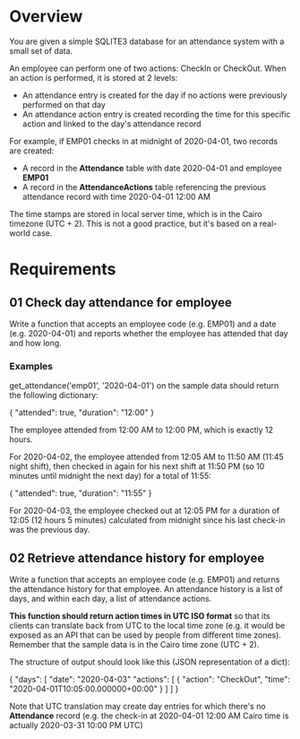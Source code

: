 # Overview

You are given a simple SQLITE3 database for an attendance system with a small set of data.

An employee can perform one of two actions: CheckIn or CheckOut. When an action is performed, it is stored at 2 levels:

- An attendance entry is created for the day if no actions were previously performed on that day
- An attendance action entry is created recording the time for this specific action and linked to the day&#39;s attendance record

For example, if EMP01 checks in at midnight of 2020-04-01, two records are created:

- A record in the **Attendance** table with date 2020-04-01 and employee **EMP01**
- A record in the **AttendanceActions** table referencing the previous attendance record with time 2020-04-01 12:00 AM

The time stamps are stored in local server time, which is in the Cairo timezone (UTC + 2). This is not a good practice, but it&#39;s based on a real-world case.

# Requirements

## 01 Check day attendance for employee

Write a function that accepts an employee code (e.g. EMP01) and a date (e.g. 2020-04-01) and reports whether the employee has attended that day and how long.

### Examples

get\_attendance(&#39;emp01&#39;, &#39;2020-04-01&#39;) on the sample data should return the following dictionary:

{
 &quot;attended&quot;: true,
 &quot;duration&quot;: &quot;12:00&quot;
 }

The employee attended from 12:00 AM to 12:00 PM, which is exactly 12 hours.

For 2020-04-02, the employee attended from 12:05 AM to 11:50 AM (11:45 night shift), then checked in again for his next shift at 11:50 PM (so 10 minutes until midnight the next day) for a total of 11:55:

{
 &quot;attended&quot;: true,
 &quot;duration&quot;: &quot;11:55&quot;
 }

For 2020-04-03, the employee checked out at 12:05 PM for a duration of 12:05 (12 hours 5 minutes) calculated from midnight since his last check-in was the previous day.

## 02 Retrieve attendance history for employee

Write a function that accepts an employee code (e.g. EMP01) and returns the attendance history for that employee. An attendance history is a list of days, and within each day, a list of attendance actions.

**This function should return action times in UTC ISO format** so that its clients can translate back from UTC to the local time zone (e.g. it would be exposed as an API that can be used by people from different time zones). Remember that the sample data is in the Cairo time zone (UTC + 2).

The structure of output should look like this (JSON representation of a dict):

{
 &quot;days&quot;: [
 &quot;date&quot;: &quot;2020-04-03&quot;
 &quot;actions&quot;: [
 { &quot;action&quot;: &quot;CheckOut&quot;, &quot;time&quot;: &quot;2020-04-01T10:05:00.000000+00:00&quot; }
 ]
 ]
 }

Note that UTC translation may create day entries for which there&#39;s no **Attendance** record (e.g. the check-in at 2020-04-01 12:00 AM Cairo time is actually 2020-03-31 10:00 PM UTC)
